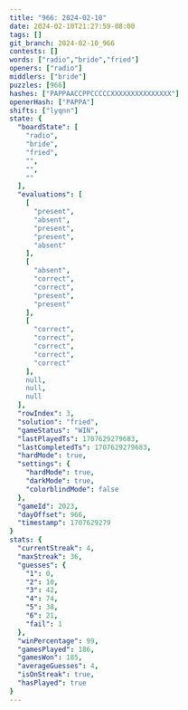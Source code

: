 ```yaml
---
title: "966: 2024-02-10"
date: 2024-02-10T21:27:59-08:00
tags: []
git_branch: 2024-02-10_966
contests: []
words: ["radio","bride","fried"]
openers: ["radio"]
middlers: ["bride"]
puzzles: [966]
hashes: ["PAPPAACCPPCCCCCXXXXXXXXXXXXXXX"]
openerHash: ["PAPPA"]
shifts: ["lyqnn"]
state: {
  "boardState": [
    "radio",
    "bride",
    "fried",
    "",
    "",
    ""
  ],
  "evaluations": [
    [
      "present",
      "absent",
      "present",
      "present",
      "absent"
    ],
    [
      "absent",
      "correct",
      "correct",
      "present",
      "present"
    ],
    [
      "correct",
      "correct",
      "correct",
      "correct",
      "correct"
    ],
    null,
    null,
    null
  ],
  "rowIndex": 3,
  "solution": "fried",
  "gameStatus": "WIN",
  "lastPlayedTs": 1707629279683,
  "lastCompletedTs": 1707629279683,
  "hardMode": true,
  "settings": {
    "hardMode": true,
    "darkMode": true,
    "colorblindMode": false
  },
  "gameId": 2023,
  "dayOffset": 966,
  "timestamp": 1707629279
}
stats: {
  "currentStreak": 4,
  "maxStreak": 36,
  "guesses": {
    "1": 0,
    "2": 10,
    "3": 42,
    "4": 74,
    "5": 38,
    "6": 21,
    "fail": 1
  },
  "winPercentage": 99,
  "gamesPlayed": 186,
  "gamesWon": 185,
  "averageGuesses": 4,
  "isOnStreak": true,
  "hasPlayed": true
}
---
```

<!-- more -->
